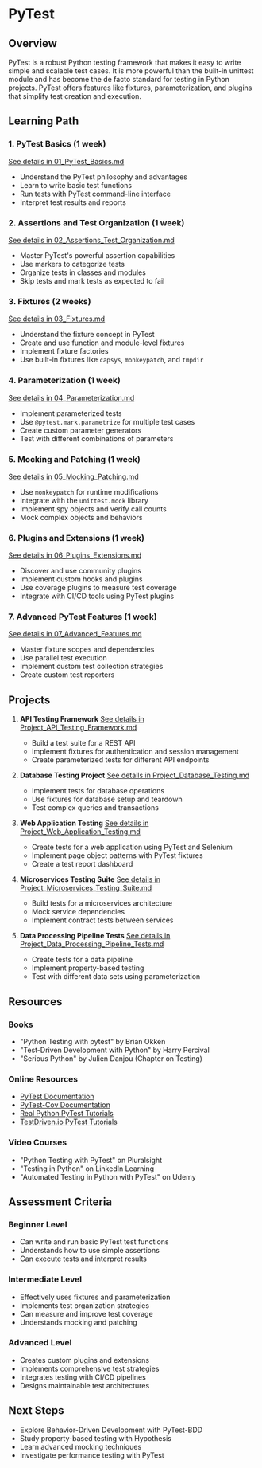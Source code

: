 # PyTest

## Overview
PyTest is a robust Python testing framework that makes it easy to write simple and scalable test cases. It is more powerful than the built-in unittest module and has become the de facto standard for testing in Python projects. PyTest offers features like fixtures, parameterization, and plugins that simplify test creation and execution.

## Learning Path

### 1. PyTest Basics (1 week)
[See details in 01_PyTest_Basics.md](02_PyTest/01_PyTest_Basics.md)
- Understand the PyTest philosophy and advantages
- Learn to write basic test functions
- Run tests with PyTest command-line interface
- Interpret test results and reports

### 2. Assertions and Test Organization (1 week)
[See details in 02_Assertions_Test_Organization.md](02_PyTest/02_Assertions_Test_Organization.md)
- Master PyTest's powerful assertion capabilities
- Use markers to categorize tests
- Organize tests in classes and modules
- Skip tests and mark tests as expected to fail

### 3. Fixtures (2 weeks)
[See details in 03_Fixtures.md](02_PyTest/03_Fixtures.md)
- Understand the fixture concept in PyTest
- Create and use function and module-level fixtures
- Implement fixture factories
- Use built-in fixtures like `capsys`, `monkeypatch`, and `tmpdir`

### 4. Parameterization (1 week)
[See details in 04_Parameterization.md](02_PyTest/04_Parameterization.md)
- Implement parameterized tests
- Use `@pytest.mark.parametrize` for multiple test cases
- Create custom parameter generators
- Test with different combinations of parameters

### 5. Mocking and Patching (1 week)
[See details in 05_Mocking_Patching.md](02_PyTest/05_Mocking_Patching.md)
- Use `monkeypatch` for runtime modifications
- Integrate with the `unittest.mock` library
- Implement spy objects and verify call counts
- Mock complex objects and behaviors

### 6. Plugins and Extensions (1 week)
[See details in 06_Plugins_Extensions.md](02_PyTest/06_Plugins_Extensions.md)
- Discover and use community plugins
- Implement custom hooks and plugins
- Use coverage plugins to measure test coverage
- Integrate with CI/CD tools using PyTest plugins

### 7. Advanced PyTest Features (1 week)
[See details in 07_Advanced_Features.md](02_PyTest/07_Advanced_Features.md)
- Master fixture scopes and dependencies
- Use parallel test execution
- Implement custom test collection strategies
- Create custom test reporters

## Projects

1. **API Testing Framework**
   [See details in Project_API_Testing_Framework.md](02_PyTest/Project_API_Testing_Framework.md)
   - Build a test suite for a REST API
   - Implement fixtures for authentication and session management
   - Create parameterized tests for different API endpoints

2. **Database Testing Project**
   [See details in Project_Database_Testing.md](02_PyTest/Project_Database_Testing.md)
   - Implement tests for database operations
   - Use fixtures for database setup and teardown
   - Test complex queries and transactions

3. **Web Application Testing**
   [See details in Project_Web_Application_Testing.md](02_PyTest/Project_Web_Application_Testing.md)
   - Create tests for a web application using PyTest and Selenium
   - Implement page object patterns with PyTest fixtures
   - Create a test report dashboard

4. **Microservices Testing Suite**
   [See details in Project_Microservices_Testing_Suite.md](02_PyTest/Project_Microservices_Testing_Suite.md)
   - Build tests for a microservices architecture
   - Mock service dependencies
   - Implement contract tests between services

5. **Data Processing Pipeline Tests**
   [See details in Project_Data_Processing_Pipeline_Tests.md](02_PyTest/Project_Data_Processing_Pipeline_Tests.md)
   - Create tests for a data pipeline
   - Implement property-based testing
   - Test with different data sets using parameterization

## Resources

### Books
- "Python Testing with pytest" by Brian Okken
- "Test-Driven Development with Python" by Harry Percival
- "Serious Python" by Julien Danjou (Chapter on Testing)

### Online Resources
- [PyTest Documentation](https://docs.pytest.org/)
- [PyTest-Cov Documentation](https://pytest-cov.readthedocs.io/)
- [Real Python PyTest Tutorials](https://realpython.com/pytest-python-testing/)
- [TestDriven.io PyTest Tutorials](https://testdriven.io/blog/topics/pytest/)

### Video Courses
- "Python Testing with PyTest" on Pluralsight
- "Testing in Python" on LinkedIn Learning
- "Automated Testing in Python with PyTest" on Udemy

## Assessment Criteria

### Beginner Level
- Can write and run basic PyTest test functions
- Understands how to use simple assertions
- Can execute tests and interpret results

### Intermediate Level
- Effectively uses fixtures and parameterization
- Implements test organization strategies
- Can measure and improve test coverage
- Understands mocking and patching

### Advanced Level
- Creates custom plugins and extensions
- Implements comprehensive test strategies
- Integrates testing with CI/CD pipelines
- Designs maintainable test architectures

## Next Steps
- Explore Behavior-Driven Development with PyTest-BDD
- Study property-based testing with Hypothesis
- Learn advanced mocking techniques
- Investigate performance testing with PyTest
